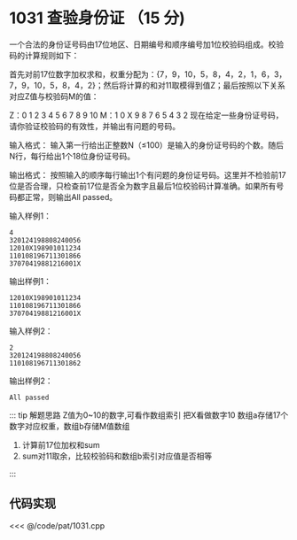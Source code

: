# 1031 查验身份证 （15 分)

一个合法的身份证号码由17位地区、日期编号和顺序编号加1位校验码组成。校验码的计算规则如下：

首先对前17位数字加权求和，权重分配为：{7，9，10，5，8，4，2，1，6，3，7，9，10，5，8，4，2}；然后将计算的和对11取模得到值Z；最后按照以下关系对应Z值与校验码M的值：

Z：0 1 2 3 4 5 6 7 8 9 10
M：1 0 X 9 8 7 6 5 4 3 2
现在给定一些身份证号码，请你验证校验码的有效性，并输出有问题的号码。

输入格式：
输入第一行给出正整数N（≤100）是输入的身份证号码的个数。随后N行，每行给出1个18位身份证号码。

输出格式：
按照输入的顺序每行输出1个有问题的身份证号码。这里并不检验前17位是否合理，只检查前17位是否全为数字且最后1位校验码计算准确。如果所有号码都正常，则输出All passed。

输入样例1：
```
4
320124198808240056
12010X198901011234
110108196711301866
37070419881216001X
```
输出样例1：
```
12010X198901011234
110108196711301866
37070419881216001X
```
输入样例2：
```
2
320124198808240056
110108196711301862
```
输出样例2：
```
All passed
```

::: tip 解题思路
Z值为0~10的数字,可看作数组索引
把X看做数字10
数组a存储17个数字对应权重，数组b存储M值数组
1. 计算前17位加权和sum
2. sum对11取余，比较校验码和数组b索引对应值是否相等

:::

## 代码实现
<<< @/code/pat/1031.cpp
